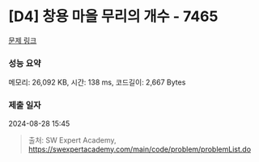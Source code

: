# [D4] 창용 마을 무리의 개수 - 7465 

[문제 링크](https://swexpertacademy.com/main/code/problem/problemDetail.do?contestProbId=AWngfZVa9XwDFAQU) 

### 성능 요약

메모리: 26,092 KB, 시간: 138 ms, 코드길이: 2,667 Bytes

### 제출 일자

2024-08-28 15:45



> 출처: SW Expert Academy, https://swexpertacademy.com/main/code/problem/problemList.do